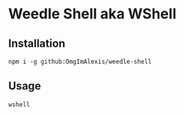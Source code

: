 # Weedle Shell aka WShell

## Installation

```shell
npm i -g github:OmgImAlexis/weedle-shell
```

## Usage

```shell
wshell
```
